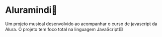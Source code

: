 # Aluramindi🎼
Um projeto musical desenvolvido ao acompanhar o curso de javascript da Alura.
O projeto tem foco total na linguagem JavaScript🟨

